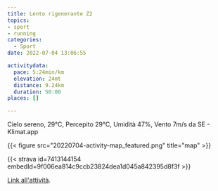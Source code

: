 ```yaml
---
title: Lento rigenerante Z2
topics:
- sport
- running
categories:
  - Sport
date: 2022-07-04 13:06:55

activitydata:
  pace: 5:24min/km
  elevation: 24mt
  distance: 9.24km
  duration: 50:00
places: []

---
```


Cielo sereno, 29°C, Percepito 29°C, Umidità 47%, Vento 7m/s da SE - Klimat.app

<!--more-->




{{<  figure src="20220704-activity-map_featured.png" title="map" >}}


{{< strava id=7413144154 embedId=9f006ea814c9ccb23824dea1d045a842395d8f3f >}}

[Link all'attività](https://strava.com/activities/7413144154).
